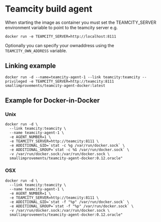 Teamcity build agent
========================

When starting the image as container you must set the TEAMCITY_SERVER environment variable to point to the teamcity server e.g.
```
docker run -e TEAMCITY_SERVER=http://localhost:8111
```

Optionally you can specify your ownaddress using the `TEAMCITY_OWN_ADDRESS` variable.

Linking example
--------
```
docker run -d --name=teamcity-agent-1 --link teamcity:teamcity --privileged -e TEAMCITY_SERVER=http://teamcity:8111 smallimprovements/teamcity-agent-docker:latest
```

Example for Docker-in-Docker
--------
### Unix
```
docker run -d \
  --link teamcity:teamcity \
  --name teamcity-agent-1 \
  -e AGENT_NUMBER=1 \
  -e TEAMCITY_SERVER=http://teamcity:8111 \
  -e ADDITIONAL_GID=`stat -c %g /var/run/docker.sock` \
  -e ADDITIONAL_GROUP=`stat -c %G /var/run/docker.sock` \
  -v /var/run/docker.sock:/var/run/docker.sock \
  smallimprovements/teamcity-agent-docker:0.12.oracle"
```

### OSX

```
docker run -d \
  --link teamcity:teamcity \
  --name teamcity-agent-1 \
  -e AGENT_NUMBER=1 \
  -e TEAMCITY_SERVER=http://teamcity:8111 \
  -e ADDITIONAL_GID=`stat -f "%p" /var/run/docker.sock` \
  -e ADDITIONAL_GROUP=`stat -f "%p" /var/run/docker.sock` \
  -v /var/run/docker.sock:/var/run/docker.sock \
  smallimprovements/teamcity-agent-docker:0.12.oracle"
```
